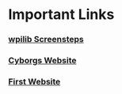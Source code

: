 # Important Links
### [wpilib Screensteps](https://wpilib.screenstepslive.com/s/4485)

### [Cyborgs Website](https://www.cyborgs3335.org/)

### [First Website](https://www.firstinspires.org/robotics/frc)
